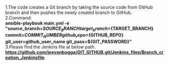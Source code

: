 1.The code creates a Git branch by taking the source code from GitHub branch and then pushes the newly created branch to GitHub.<br>
2.Command: <br>
__ansible-playbook main.yml -e "source_branch=${SOURCE_BRANCH} target_branch=${TARGET_BRANCH} commit=${COMMIT_NUMBER} github_repo=${GITHUB_REPO} git_user=github_user_name git_pass=${GIT_PASSWORD}"__ <br>
3.Please find the Jenkins file at below path.<br>
__https://github.com/jeevanbugga/GIT_GITHUB.git/Jenkins_files/Branch_creation_Jenkinsfile__ <br>
